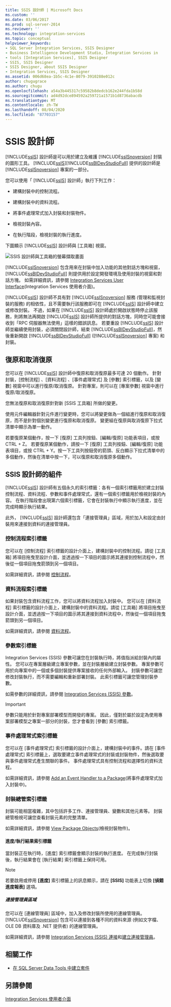```yaml
---
title: SSIS 設計師 | Microsoft Docs
ms.custom: ''
ms.date: 03/06/2017
ms.prod: sql-server-2014
ms.reviewer: ''
ms.technology: integration-services
ms.topic: conceptual
helpviewer_keywords:
- SQL Server Integration Services, SSIS Designer
- Business Intelligence Development Studio, Integration Services in
- tools [Integration Services], SSIS Designer
- SSIS, SSIS Designer
- SSIS Designer, about SSIS Designer
- Integration Services, SSIS Designer
ms.assetid: 006d68ea-1b5c-4c1e-8079-3910288e012c
author: chugugrace
ms.author: chugu
ms.openlocfilehash: a54a3b445317c59582b8dedcb162e244fda1b58d
ms.sourcegitcommit: ad4d92dce894592a259721a1571b1d8736abacdb
ms.translationtype: MT
ms.contentlocale: zh-TW
ms.lasthandoff: 08/04/2020
ms.locfileid: "87703157"
---
```

# <a name="ssis-designer"></a>SSIS 設計師
  [!INCLUDE[ssIS](../includes/ssis-md.md)] 設計師是可以用於建立及維護 [!INCLUDE[ssISnoversion](../includes/ssisnoversion-md.md)] 封裝的圖形工具。 [!INCLUDE[ssIS](../includes/ssis-md.md)][!INCLUDE[ssBIDevStudioFull](../includes/ssbidevstudiofull-md.md)] 提供的設計師是 [!INCLUDE[ssISnoversion](../includes/ssisnoversion-md.md)] 專案的一部分。

 您可以使用「 [!INCLUDE[ssIS](../includes/ssis-md.md)] 設計師」執行下列工作：

-   建構封裝中的控制流程。

-   建構封裝中的資料流程。

-   將事件處理常式加入封裝和封裝物件。

-   檢視封裝內容。

-   在執行階段，檢視封裝的執行進度。

 下圖顯示 [!INCLUDE[ssIS](../includes/ssis-md.md)] 設計師與 [工具箱]  視窗。

 ![SSIS 設計師與工具箱的螢幕擷取畫面](media/denali-designerandtoolbox.gif "SSIS 設計師與工具箱的螢幕擷取畫面")

 [!INCLUDE[ssISnoversion](../includes/ssisnoversion-md.md)] 包含用來在封裝中加入功能的其他對話方塊和視窗， [!INCLUDE[ssBIDevStudioFull](../includes/ssbidevstudiofull-md.md)] 則提供用於設定開發環境及使用封裝的視窗和對話方塊。 如需詳細資訊，請參閱 [Integration Services User Interface](integration-services-user-interface.md)(Integration Services 使用者介面)。

 [!INCLUDE[ssIS](../includes/ssis-md.md)] 設計師不具有對 [!INCLUDE[ssISnoversion](../includes/ssisnoversion-md.md)] 服務 (管理和監視封裝的服務) 的相依性，且不需要執行該服務即可在 [!INCLUDE[ssIS](../includes/ssis-md.md)] 設計師中建立或修改封裝。 不過，如果在 [!INCLUDE[ssIS](../includes/ssis-md.md)] 設計師處於開啟狀態時停止該服務，則將無法再開啟 [!INCLUDE[ssIS](../includes/ssis-md.md)] 設計師所提供的對話方塊，同時您可能會接收到「RPC 伺服器無法使用」這樣的錯誤訊息。 若要重設 [!INCLUDE[ssIS](../includes/ssis-md.md)] 設計師並繼續使用封裝，必須關閉設計師，結束 [!INCLUDE[ssBIDevStudioFull](../includes/ssbidevstudiofull-md.md)]，然後重新開啟 [!INCLUDE[ssBIDevStudioFull](../includes/ssbidevstudiofull-md.md)] ([!INCLUDE[ssISnoversion](../includes/ssisnoversion-md.md)] 專案) 和封裝。

## <a name="undo-and-redo"></a>復原和取消復原
 您可以在 [!INCLUDE[ssIS](../includes/ssis-md.md)] 設計師中復原和取消復原最多可達 20 個動作。 針對封裝，[控制流程]  、[資料流程]  、[事件處理常式]  及 [參數]  索引標籤，以及 [變數]  視窗中可以進行復原/取消復原。 針對專案，則可以在 [專案參數]  視窗中進行復原/取消復原。

 您無法復原和取消復原針對新 [SSIS 工具箱]  所做的變更。

 使用元件編輯器針對元件進行變更時，您可以將變更做為一個組進行復原和取消復原，而不是針對個別變更進行復原和取消復原。 變更組在復原與取消復原下拉式清單中顯示為單一動作。

 若要復原某個動作，按一下 [復原] 工具列按鈕、[編輯/復原]  功能表項目，或按 CTRL + Z。 若要復原某個動作，請按一下 [復原] 工具列按鈕、[編輯/復原]  功能表項目，或按 CTRL + Y。按一下工具列按鈕旁的箭頭、反白顯示下拉式清單中的多個動作，然後在清單中按一下，可以復原和取消復原多個動作。

## <a name="parts-of-the-ssis-designer"></a>SSIS 設計師的組件
 [!INCLUDE[ssIS](../includes/ssis-md.md)] 設計師有五個永久的索引標籤：各有一個索引標籤用於建立封裝控制流程、資料流程、參數和事件處理常式，還有一個索引標籤用於檢視封裝的內容。 在執行階段會出現第六個索引標籤，它會在封裝執行中顯示執行進度，並在完成時顯示執行結果。

 此外， [!INCLUDE[ssIS](../includes/ssis-md.md)] 設計師還包含「連接管理員」區域，用於加入和設定由封裝用來連接到資料的連接管理員。

### <a name="control-flow-tab"></a>控制流程索引標籤
 您可以在 [控制流程]  索引標籤的設計介面上，建構封裝中的控制流程。請從 [工具箱]  將項目拖曳至設計介面，並透過按一下項目的圖示將其連接到控制流程中，然後從一個項目拖曳箭頭到另一個項目。

 如需詳細資訊，請參閱 [控制流程](control-flow/control-flow.md)。

### <a name="data-flow-tab"></a>資料流程索引標籤
 如果封裝包含資料流程工作，您可以將資料流程加入封裝中。 您可以在 [資料流程]  索引標籤的設計介面上，建構封裝中的資料流程。請從 [工具箱]  將項目拖曳至設計介面，並透過按一下項目的圖示將其連接到資料流程中，然後從一個項目拖曳箭頭到另一個項目。

 如需詳細資訊，請參閱 [資料流程](data-flow/data-flow.md)。

### <a name="parameters-tab"></a>參數索引標籤
 Integration Services (SSIS) 參數可讓您在封裝執行時，將值指派給封裝內的屬性。 您可以在專案層級建立專案參數，並在封裝層級建立封裝參數。 專案參數可用於向專案中的一個或多個封裝提供專案接收的任何外部輸入。 封裝參數可讓您修改封裝執行，而不需要編輯和重新部署封裝。 此索引標籤可讓您管理封裝參數。

 如需參數的詳細資訊，請參閱 [Integration Services &#40;SSIS&#41; 參數](integration-services-ssis-package-and-project-parameters.md)。

> [!IMPORTANT]
>  參數只能用於針對專案部署模型而開發的專案。 因此，僅對於屬於設定為使用專案部署模型之專案一部分的封裝，您才會看到 [參數] 索引標籤。

### <a name="event-handlers-tab"></a>事件處理常式索引標籤
 您可以在 [事件處理常式]  索引標籤的設計介面上，建構封裝中的事件。請在 [事件處理常式]  索引標籤上，選取要建立事件處理常式的封裝或封裝物件，然後選取要與事件處理常式產生關聯的事件。 事件處理常式具有控制流程和選擇性的資料流程。

 如需詳細資訊，請參閱 [Add an Event Handler to a Package](../../2014/integration-services/add-an-event-handler-to-a-package.md)(將事件處理常式加入封裝中)。

### <a name="package-explorer-tab"></a>封裝總管索引標籤
 封裝可能相當複雜，其中包括許多工作、連接管理員、變數和其他元素等。 封裝總管檢視可讓您查看封裝元素的完整清單。

 如需詳細資訊，請參閱 [View Package Objects](view-package-objects.md)(檢視封裝物件)。

#### <a name="progressexecution-result-tab"></a>進度/執行結果索引標籤
 當封裝正在執行時，[進度]  索引標籤會顯示封裝的執行進度。 在完成執行封裝後，執行結果會在 [執行結果]  索引標籤上保持可用。

> [!NOTE]
>  若要啟用或停用 **[進度]** 索引標籤上的訊息顯示，請在 **[SSIS]** 功能表上切換 **[偵錯進度報表]** 選項。

##### <a name="connection-managers-area"></a>連接管理員區域
 您可以在 [連線管理員]  區域中，加入及修改封裝所使用的連線管理員。 [!INCLUDE[ssISnoversion](../includes/ssisnoversion-md.md)] 包含可以連接到各種不同的資料來源 (例如文字檔、OLE DB 資料庫及 .NET 提供者) 的連線管理員。

 如需詳細資訊，請參閱 [Integration Services &#40;SSIS&#41; 連接](connection-manager/integration-services-ssis-connections.md)和[建立連接管理員](../../2014/integration-services/create-connection-managers.md)。

## <a name="related-tasks"></a>相關工作

-   [在 SQL Server Data Tools 中建立套件](create-packages-in-sql-server-data-tools.md)

## <a name="see-also"></a>另請參閱
 [Integration Services 使用者介面](integration-services-user-interface.md)


